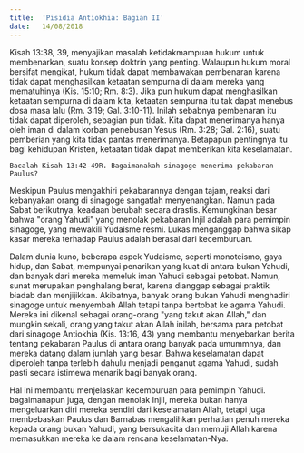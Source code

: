 ```yaml
---
title:  'Pisidia Antiokhia: Bagian II'
date:   14/08/2018
---
```


Kisah 13:38, 39, menyajikan masalah ketidakmampuan hukum untuk membenarkan, suatu konsep doktrin yang penting. Walaupun hukum moral bersifat mengikat, hukum tidak dapat membawakan pembenaran karena tidak dapat menghasilkan ketaatan sempurna di dalam mereka yang mematuhinya (Kis. 15:10; Rm. 8:3). Jika pun hukum dapat menghasilkan ketaatan sempurna di dalam kita, ketaatan sempurna itu tak dapat menebus dosa masa lalu (Rm. 3:19; Gal. 3:10-11). Inilah sebabnya pembenaran itu tidak dapat diperoleh, sebagian pun tidak. Kita dapat menerimanya hanya oleh iman di dalam korban penebusan Yesus (Rm. 3:28; Gal. 2:16), suatu pemberian yang kita tidak pantas menerimanya. Betapapun pentingnya itu bagi kehidupan Kristen, ketaatan tidak dapat memberikan kita keselamatan.

`Bacalah Kisah 13:42-49R. Bagaimanakah sinagoge menerima pekabaran Paulus?`

Meskipun Paulus mengakhiri pekabarannya dengan tajam, reaksi dari kebanyakan orang di sinagoge sangatlah menyenangkan. Namun pada Sabat berikutnya, keadaan berubah secara drastis. Kemungkinan besar bahwa "orang Yahudi" yang menolak pekabaran Injil adalah para pemimpin sinagoge, yang mewakili Yudaisme resmi. Lukas menganggap bahwa sikap kasar mereka terhadap Paulus adalah berasal dari kecemburuan.

Dalam dunia kuno, beberapa aspek Yudaisme, seperti monoteismo, gaya hidup, dan Sabat, mempunyai penarikan yang kuat di antara bukan Yahudi, dan banyak dari mereka memeluk iman Yahudi sebagai petobat. Namun, sunat merupakan penghalang berat, karena dianggap sebagai praktik biadab dan menjijikkan. Akibatnya, banyak orang bukan Yahudi menghadiri sinagoge untuk menyembah Allah tetapi tanpa bertobat ke agama Yahudi. Mereka ini dikenal sebagai orang-orang "yang takut akan Allah," dan mungkin sekali, orang yang takut akan Allah inilah, bersama para petobat dari sinagoge Antiokhia (Kis. 13:16, 43) yang membantu menyebarkan berita tentang pekabaran Paulus di antara orang banyak pada umummnya, dan mereka datang dalam jumlah yang besar. Bahwa keselamatan dapat diperoleh tanpa terlebih dahulu menjadi penganut agama Yahudi, sudah pasti secara istimewa menarik bagi banyak orang.

Hal ini membantu menjelaskan kecemburuan para pemimpin Yahudi. bagaimanapun juga, dengan menolak Injil, mereka bukan hanya mengeluarkan diri mereka sendiri dari keselamatan Allah, tetapi juga membebaskan Paulus dan Barnabas mengalihkan perhatian penuh mereka kepada orang bukan Yahudi, yang bersukacita dan memuji Allah karena memasukkan mereka ke dalam rencana keselamatan-Nya.